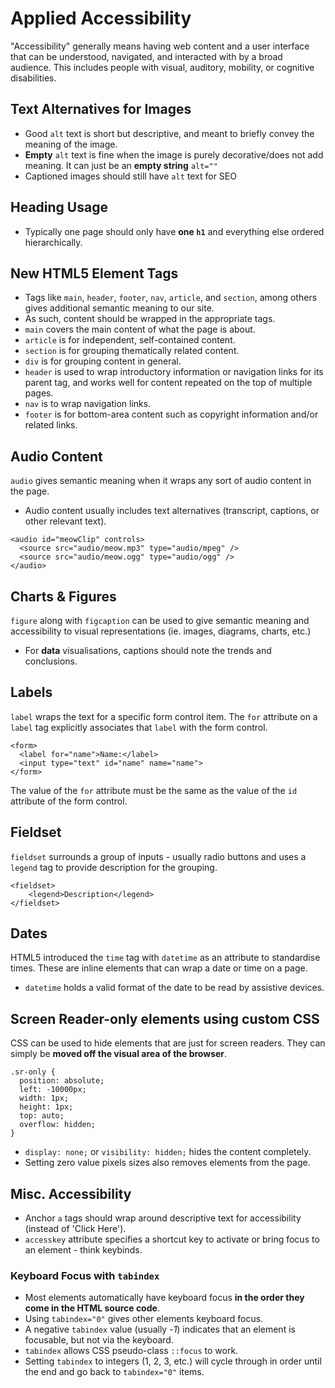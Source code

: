 # Applied Accessibility

"Accessibility" generally means having web content and a user interface that can be understood, navigated, and interacted with by a broad audience. This includes people with visual, auditory, mobility, or cognitive disabilities.

## Text Alternatives for Images

- Good `alt` text is short but descriptive, and meant to briefly convey the meaning of the image.
- **Empty** `alt` text is fine when the image is purely decorative/does not add meaning. It can just be an **empty string** `alt=""`
- Captioned images should still have `alt` text for SEO

## Heading Usage

- Typically one page should only have **one `h1`** and everything else ordered hierarchically.

## New HTML5 Element Tags

- Tags like `main`, `header`, `footer`, `nav`, `article`, and `section`, among others gives additional semantic meaning to our site.
- As such, content should be wrapped in the appropriate tags.
- `main` covers the main content of what the page is about.
- `article` is for independent, self-contained content.
- `section` is for grouping thematically related content.
- `div` is for grouping content in general.
- `header` is used to wrap introductory information or navigation links for its parent tag, and works well for content repeated on the top of multiple pages.
- `nav` is to wrap navigation links.
- `footer` is for bottom-area content such as copyright information and/or related links.

## Audio Content

`audio` gives semantic meaning when it wraps any sort of audio content in the page.

- Audio content usually includes text alternatives (transcript, captions, or other relevant text).

```
<audio id="meowClip" controls>
  <source src="audio/meow.mp3" type="audio/mpeg" />
  <source src="audio/meow.ogg" type="audio/ogg" />
</audio>
```

## Charts & Figures

`figure` along with `figcaption` can be used to give semantic meaning and accessibility to visual representations (ie. images, diagrams, charts, etc.)

- For **data** visualisations, captions should note the trends and conclusions.

## Labels

`label` wraps the text for a specific form control item. The `for` attribute on a `label` tag explicitly associates that `label` with the form control.

```
<form>
  <label for="name">Name:</label>
  <input type="text" id="name" name="name">
</form>
```

The value of the `for` attribute must be the same as the value of the `id` attribute of the form control.

## Fieldset

`fieldset` surrounds a group of inputs - usually radio buttons and uses a `legend` tag to provide description for the grouping.

```
<fieldset>
	<legend>Description</legend>
</fieldset>
```

## Dates

HTML5 introduced the `time` tag with `datetime` as an attribute to standardise times. These are inline elements that can wrap a date or time on a page.

- `datetime` holds a valid format of the date to be read by assistive devices.

## Screen Reader-only elements using custom CSS

CSS can be used to hide elements that are just for screen readers. They can simply be **moved off the visual area of the browser**.

```
.sr-only {
  position: absolute;
  left: -10000px;
  width: 1px;
  height: 1px;
  top: auto;
  overflow: hidden;
}
```

- `display: none;` or `visibility: hidden;` hides the content completely.
- Setting zero value pixels sizes also removes elements from the page.

## Misc. Accessibility

- Anchor `a` tags should wrap around descriptive text for accessibility (instead of 'Click Here').
- `accesskey` attribute specifies a shortcut key to activate or bring focus to an element - think keybinds.

### Keyboard Focus with `tabindex`

- Most elements automatically have keyboard focus **in the order they come in the HTML source code**.
- Using `tabindex="0"` gives other elements keyboard focus.
- A negative `tabindex` value (usually -*1*) indicates that an element is focusable, but not via the keyboard.
- `tabindex` allows CSS pseudo-class `::focus` to work.
- Setting `tabindex` to integers (1, 2, 3, etc.) will cycle through in order until the end and go back to `tabindex="0"` items.
